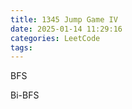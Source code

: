 ```yaml
---
title: 1345 Jump Game IV
date: 2025-01-14 11:29:16
categories: LeetCode
tags:
---
```


BFS



Bi-BFS



